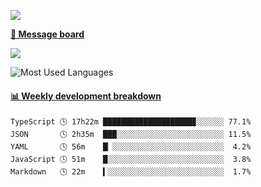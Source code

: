 [![](https://count.getloli.com/get/@SmaIIstars.github.readme)](https://count.getloli.com/)


[**💬 Message board**](https://chat.getloli.com/room/@SmaIIstars.github)

[![](https://chat.getloli.com/room/@SmaIIstars.github/svg?width=600&height=100&limit=20&theme=light&fontSize=14)](https://chat.getloli.com/room/@SmaIIstars.github)


![Most Used Languages](https://github-readme-stats.vercel.app/api/top-langs/?username=SmaIIstars&theme=dark&layout=compact)

<!-- waka-box start -->
#### <a href="https://gist.github.com/e31f5e1b7a15ee54e2fc8fca68aa5e2b" target="_blank">📊 Weekly development breakdown</a>
```text
TypeScript 🕓 17h22m ████████████████████▊░░░░░░ 77.1%
JSON       🕓 2h35m  ███░░░░░░░░░░░░░░░░░░░░░░░░ 11.5%
YAML       🕓 56m    █▏░░░░░░░░░░░░░░░░░░░░░░░░░  4.2%
JavaScript 🕓 51m    █░░░░░░░░░░░░░░░░░░░░░░░░░░  3.8%
Markdown   🕓 22m    ▍░░░░░░░░░░░░░░░░░░░░░░░░░░  1.7%
```
<!-- Powered by https://github.com/YouEclipse/waka-box-go . -->
<!-- waka-box end -->
